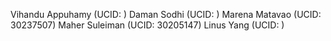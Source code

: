 Vihandu Appuhamy (UCID: )
Daman Sodhi (UCID: )
Marena Matavao (UCID: 30237507)
Maher Suleiman (UCID: 30205147)
Linus Yang (UCID: )